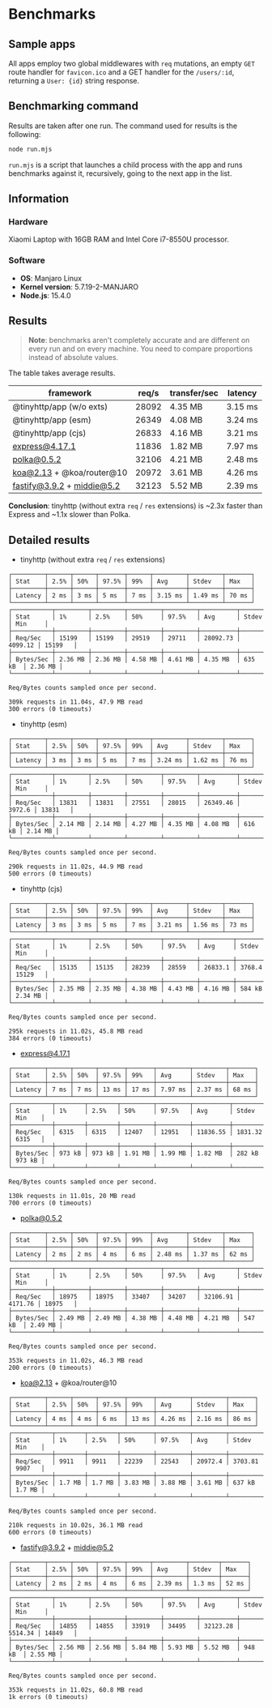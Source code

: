 # Benchmarks

## Sample apps

All apps employ two global middlewares with `req` mutations, an empty `GET` route handler for `favicon.ico` and a GET handler for the `/users/:id`, returning a `User: {id}` string response.

## Benchmarking command

Results are taken after one run. The command used for results is the following:

```sh
node run.mjs
```

`run.mjs` is a script that launches a child process with the app and runs benchmarks against it, recursively, going to the next app in the list.

## Information

### Hardware

Xiaomi Laptop with 16GB RAM and Intel Core i7-8550U processor.

### Software

- **OS**: Manjaro Linux
- **Kernel version**: 5.7.19-2-MANJARO
- **Node.js**: 15.4.0

## Results

> **Note**: benchmarks aren't completely accurate and are different on every run and on every machine. You need to compare proportions instead of absolute values.

The table takes average results.

| framework                  | req/s | transfer/sec | latency |
| -------------------------- | ----- | ------------ | ------- |
| @tinyhttp/app (w/o exts)   | 28092 | 4.35 MB      | 3.15 ms |
| @tinyhttp/app (esm)        | 26349 | 4.08 MB      | 3.24 ms |
| @tinyhttp/app (cjs)        | 26833 | 4.16 MB      | 3.21 ms |
| express@4.17.1             | 11836 | 1.82 MB      | 7.97 ms |
| polka@0.5.2                | 32106 | 4.21 MB      | 2.48 ms |
| koa@2.13 + @koa/router@10  | 20972 | 3.61 MB      | 4.26 ms |
| fastify@3.9.2 + middie@5.2 | 32123 | 5.52 MB      | 2.39 ms |

**Conclusion**: tinyhttp (without extra `req` / `res` extensions) is ~2.3x faster than Express and ~1.1x slower than Polka.

## Detailed results

- tinyhttp (without extra `req` / `res` extensions)

```
┌─────────┬──────┬──────┬───────┬──────┬─────────┬─────────┬───────┐
│ Stat    │ 2.5% │ 50%  │ 97.5% │ 99%  │ Avg     │ Stdev   │ Max   │
├─────────┼──────┼──────┼───────┼──────┼─────────┼─────────┼───────┤
│ Latency │ 2 ms │ 3 ms │ 5 ms  │ 7 ms │ 3.15 ms │ 1.49 ms │ 70 ms │
└─────────┴──────┴──────┴───────┴──────┴─────────┴─────────┴───────┘
┌───────────┬─────────┬─────────┬─────────┬─────────┬──────────┬─────────┬─────────┐
│ Stat      │ 1%      │ 2.5%    │ 50%     │ 97.5%   │ Avg      │ Stdev   │ Min     │
├───────────┼─────────┼─────────┼─────────┼─────────┼──────────┼─────────┼─────────┤
│ Req/Sec   │ 15199   │ 15199   │ 29519   │ 29711   │ 28092.73 │ 4099.12 │ 15199   │
├───────────┼─────────┼─────────┼─────────┼─────────┼──────────┼─────────┼─────────┤
│ Bytes/Sec │ 2.36 MB │ 2.36 MB │ 4.58 MB │ 4.61 MB │ 4.35 MB  │ 635 kB  │ 2.36 MB │
└───────────┴─────────┴─────────┴─────────┴─────────┴──────────┴─────────┴─────────┘

Req/Bytes counts sampled once per second.

309k requests in 11.04s, 47.9 MB read
300 errors (0 timeouts)
```

- tinyhttp (esm)

```
┌─────────┬──────┬──────┬───────┬──────┬─────────┬─────────┬───────┐
│ Stat    │ 2.5% │ 50%  │ 97.5% │ 99%  │ Avg     │ Stdev   │ Max   │
├─────────┼──────┼──────┼───────┼──────┼─────────┼─────────┼───────┤
│ Latency │ 3 ms │ 3 ms │ 5 ms  │ 7 ms │ 3.24 ms │ 1.62 ms │ 76 ms │
└─────────┴──────┴──────┴───────┴──────┴─────────┴─────────┴───────┘
┌───────────┬─────────┬─────────┬─────────┬─────────┬──────────┬────────┬─────────┐
│ Stat      │ 1%      │ 2.5%    │ 50%     │ 97.5%   │ Avg      │ Stdev  │ Min     │
├───────────┼─────────┼─────────┼─────────┼─────────┼──────────┼────────┼─────────┤
│ Req/Sec   │ 13831   │ 13831   │ 27551   │ 28015   │ 26349.46 │ 3972.6 │ 13831   │
├───────────┼─────────┼─────────┼─────────┼─────────┼──────────┼────────┼─────────┤
│ Bytes/Sec │ 2.14 MB │ 2.14 MB │ 4.27 MB │ 4.35 MB │ 4.08 MB  │ 616 kB │ 2.14 MB │
└───────────┴─────────┴─────────┴─────────┴─────────┴──────────┴────────┴─────────┘

Req/Bytes counts sampled once per second.

290k requests in 11.02s, 44.9 MB read
500 errors (0 timeouts)

```

- tinyhttp (cjs)

```
┌─────────┬──────┬──────┬───────┬──────┬─────────┬─────────┬───────┐
│ Stat    │ 2.5% │ 50%  │ 97.5% │ 99%  │ Avg     │ Stdev   │ Max   │
├─────────┼──────┼──────┼───────┼──────┼─────────┼─────────┼───────┤
│ Latency │ 3 ms │ 3 ms │ 5 ms  │ 7 ms │ 3.21 ms │ 1.56 ms │ 73 ms │
└─────────┴──────┴──────┴───────┴──────┴─────────┴─────────┴───────┘
┌───────────┬─────────┬─────────┬─────────┬─────────┬─────────┬────────┬─────────┐
│ Stat      │ 1%      │ 2.5%    │ 50%     │ 97.5%   │ Avg     │ Stdev  │ Min     │
├───────────┼─────────┼─────────┼─────────┼─────────┼─────────┼────────┼─────────┤
│ Req/Sec   │ 15135   │ 15135   │ 28239   │ 28559   │ 26833.1 │ 3768.4 │ 15129   │
├───────────┼─────────┼─────────┼─────────┼─────────┼─────────┼────────┼─────────┤
│ Bytes/Sec │ 2.35 MB │ 2.35 MB │ 4.38 MB │ 4.43 MB │ 4.16 MB │ 584 kB │ 2.34 MB │
└───────────┴─────────┴─────────┴─────────┴─────────┴─────────┴────────┴─────────┘

Req/Bytes counts sampled once per second.

295k requests in 11.02s, 45.8 MB read
384 errors (0 timeouts)
```

- express@4.17.1

```
┌─────────┬──────┬──────┬───────┬───────┬─────────┬─────────┬───────┐
│ Stat    │ 2.5% │ 50%  │ 97.5% │ 99%   │ Avg     │ Stdev   │ Max   │
├─────────┼──────┼──────┼───────┼───────┼─────────┼─────────┼───────┤
│ Latency │ 7 ms │ 7 ms │ 13 ms │ 17 ms │ 7.97 ms │ 2.37 ms │ 68 ms │
└─────────┴──────┴──────┴───────┴───────┴─────────┴─────────┴───────┘
┌───────────┬────────┬────────┬─────────┬─────────┬──────────┬─────────┬────────┐
│ Stat      │ 1%     │ 2.5%   │ 50%     │ 97.5%   │ Avg      │ Stdev   │ Min    │
├───────────┼────────┼────────┼─────────┼─────────┼──────────┼─────────┼────────┤
│ Req/Sec   │ 6315   │ 6315   │ 12407   │ 12951   │ 11836.55 │ 1831.32 │ 6315   │
├───────────┼────────┼────────┼─────────┼─────────┼──────────┼─────────┼────────┤
│ Bytes/Sec │ 973 kB │ 973 kB │ 1.91 MB │ 1.99 MB │ 1.82 MB  │ 282 kB  │ 973 kB │
└───────────┴────────┴────────┴─────────┴─────────┴──────────┴─────────┴────────┘

Req/Bytes counts sampled once per second.

130k requests in 11.01s, 20 MB read
700 errors (0 timeouts)
```

- polka@0.5.2

```
┌─────────┬──────┬──────┬───────┬──────┬─────────┬─────────┬───────┐
│ Stat    │ 2.5% │ 50%  │ 97.5% │ 99%  │ Avg     │ Stdev   │ Max   │
├─────────┼──────┼──────┼───────┼──────┼─────────┼─────────┼───────┤
│ Latency │ 2 ms │ 2 ms │ 4 ms  │ 6 ms │ 2.48 ms │ 1.37 ms │ 62 ms │
└─────────┴──────┴──────┴───────┴──────┴─────────┴─────────┴───────┘
┌───────────┬─────────┬─────────┬─────────┬─────────┬──────────┬─────────┬─────────┐
│ Stat      │ 1%      │ 2.5%    │ 50%     │ 97.5%   │ Avg      │ Stdev   │ Min     │
├───────────┼─────────┼─────────┼─────────┼─────────┼──────────┼─────────┼─────────┤
│ Req/Sec   │ 18975   │ 18975   │ 33407   │ 34207   │ 32106.91 │ 4171.76 │ 18975   │
├───────────┼─────────┼─────────┼─────────┼─────────┼──────────┼─────────┼─────────┤
│ Bytes/Sec │ 2.49 MB │ 2.49 MB │ 4.38 MB │ 4.48 MB │ 4.21 MB  │ 547 kB  │ 2.49 MB │
└───────────┴─────────┴─────────┴─────────┴─────────┴──────────┴─────────┴─────────┘

Req/Bytes counts sampled once per second.

353k requests in 11.02s, 46.3 MB read
200 errors (0 timeouts)
```

- koa@2.13 + @koa/router@10

```
┌─────────┬──────┬──────┬───────┬───────┬─────────┬─────────┬───────┐
│ Stat    │ 2.5% │ 50%  │ 97.5% │ 99%   │ Avg     │ Stdev   │ Max   │
├─────────┼──────┼──────┼───────┼───────┼─────────┼─────────┼───────┤
│ Latency │ 4 ms │ 4 ms │ 6 ms  │ 13 ms │ 4.26 ms │ 2.16 ms │ 86 ms │
└─────────┴──────┴──────┴───────┴───────┴─────────┴─────────┴───────┘
┌───────────┬────────┬────────┬─────────┬─────────┬─────────┬─────────┬────────┐
│ Stat      │ 1%     │ 2.5%   │ 50%     │ 97.5%   │ Avg     │ Stdev   │ Min    │
├───────────┼────────┼────────┼─────────┼─────────┼─────────┼─────────┼────────┤
│ Req/Sec   │ 9911   │ 9911   │ 22239   │ 22543   │ 20972.4 │ 3703.81 │ 9907   │
├───────────┼────────┼────────┼─────────┼─────────┼─────────┼─────────┼────────┤
│ Bytes/Sec │ 1.7 MB │ 1.7 MB │ 3.83 MB │ 3.88 MB │ 3.61 MB │ 637 kB  │ 1.7 MB │
└───────────┴────────┴────────┴─────────┴─────────┴─────────┴─────────┴────────┘

Req/Bytes counts sampled once per second.

210k requests in 10.02s, 36.1 MB read
600 errors (0 timeouts)
```

- fastify@3.9.2 + middie@5.2

```
┌─────────┬──────┬──────┬───────┬──────┬─────────┬────────┬───────┐
│ Stat    │ 2.5% │ 50%  │ 97.5% │ 99%  │ Avg     │ Stdev  │ Max   │
├─────────┼──────┼──────┼───────┼──────┼─────────┼────────┼───────┤
│ Latency │ 2 ms │ 2 ms │ 4 ms  │ 6 ms │ 2.39 ms │ 1.3 ms │ 52 ms │
└─────────┴──────┴──────┴───────┴──────┴─────────┴────────┴───────┘
┌───────────┬─────────┬─────────┬─────────┬─────────┬──────────┬─────────┬─────────┐
│ Stat      │ 1%      │ 2.5%    │ 50%     │ 97.5%   │ Avg      │ Stdev   │ Min     │
├───────────┼─────────┼─────────┼─────────┼─────────┼──────────┼─────────┼─────────┤
│ Req/Sec   │ 14855   │ 14855   │ 33919   │ 34495   │ 32123.28 │ 5514.34 │ 14849   │
├───────────┼─────────┼─────────┼─────────┼─────────┼──────────┼─────────┼─────────┤
│ Bytes/Sec │ 2.56 MB │ 2.56 MB │ 5.84 MB │ 5.93 MB │ 5.52 MB  │ 948 kB  │ 2.55 MB │
└───────────┴─────────┴─────────┴─────────┴─────────┴──────────┴─────────┴─────────┘

Req/Bytes counts sampled once per second.

353k requests in 11.02s, 60.8 MB read
1k errors (0 timeouts)
```
